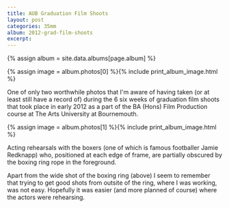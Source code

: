 ```yaml
---
title: AUB Graduation Film Shoots
layout: post
categories: 35mm
album: 2012-grad-film-shoots
excerpt:
---
```

{% assign album = site.data.albums[page.album] %}

{% assign image = album.photos[0] %}{% include print_album_image.html %}

One of only two worthwhile photos that I'm aware of having taken (or at least still have a record of) during the 6 six weeks of graduation film shoots that took place in early 2012 as a part of the BA (Hons) Film Production course at The Arts University at Bournemouth.

{% assign image = album.photos[1] %}{% include print_album_image.html %}

Acting rehearsals with the boxers (one of which is famous footballer Jamie Redknapp) who, positioned at each edge of frame, are partially obscured by the boxing ring rope in the foreground.

Apart from the wide shot of the boxing ring (above) I seem to remember that trying to get good shots from outsite of the ring, where I was working, was not easy. Hopefully it was easier (and more planned of course) where the actors were rehearsing.